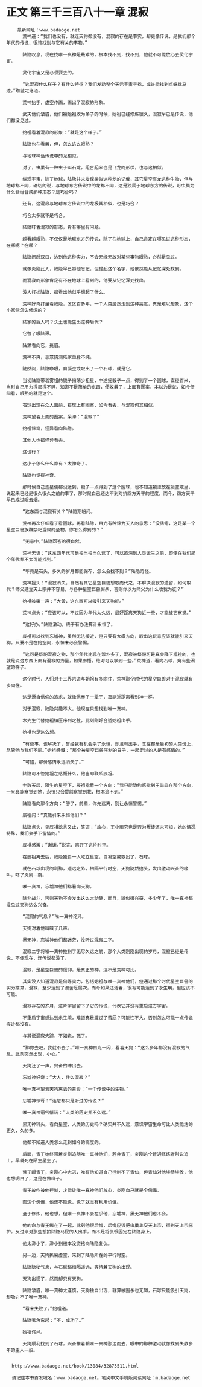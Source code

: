 # 正文 第三千三百八十一章 混寂
        最新网址：www.badaoge.net
          荒神道：“我们也没有，就连天狗都没有，混寂的存在是事实，却更像传说，是我们那个年代的传说，很难找到与它有关的事物。”
      
          陆隐叹息，现在找唯一真神是最难的，根本找不到，找不到，他就不可能放心去灵化宇宙。
      
          灵化宇宙又是必须要去的。
      
          “这混寂什么样子？有什么特征？我们发动整个天元宇宙寻找，或许能找到点蛛丝马迹。”珈蓝之洛道。
      
          荒神抬手，虚空作画，画出了混寂的形象。
      
          武天他们皱眉，他们被始祖收为弟子的时候，始祖已经修炼很久，混寂早已是传说，他们都没见过。
      
          始祖看着混寂的形象：“就是这个样子。”
      
          陆隐也在看着，但，怎么这么眼熟？
      
          与地球神话传说中的龙相似。
      
          对了，虫巢有一种虫子叫石龙，组合起来也是飞龙的形状，也与这相似。
      
          纵观宇宙，除了地球，陆隐并未发现类似这种龙的记载，其它星空有龙这种生物，但与地球都不同，确切的说，与地球东方传说中的龙都不同，这是独属于地球东方的传说，可虫巢为什么会组合成那种形态？是巧合吗？
      
          还有，这混寂与地球东方传说中的龙极其相似，也是巧合？
      
          巧合太多就不是巧合。
      
          陆隐盯着混寂的形态，肯有哪里有问题。
      
          越看越眼熟，不仅仅是地球东方的传说，除了在地球上，自己肯定在哪见过这种形态，在哪呢？在哪？
      
          陆隐闭起双目，达到他这种实力，不会无缘无故对某些事物眼熟，必然是见过。
      
          就像炎刚此人，陆隐早已将他忘记，但提起这个名字，他依然能从记忆深处找到。
      
          而混寂的形象肯定有不在地球上看到的，他要从记忆深处找出。
      
          没人打扰陆隐，都看出他似乎想起了什么。
      
          荒神好奇打量着陆隐，区区百多年，一个人类居然走到这种高度，真是难以想象，这个小家伙怎么修炼的？
      
          陆家的后人吗？沃土也能生出这种后代？
      
          它瞥了眼陆源。
      
          陆源看向它，挑眉。
      
          荒神不爽，恶意猜测陆家血脉不纯。
      
          陡然间，陆隐睁眼，自凝空戒取出了一个石球，就是它。
      
          当初陆隐带着雾祖的镜子扫荡少祖星，中途摇骰子一点，得到了一个圆球，直径百米，当时自己用力捏都捏不碎，知道不是简单的东西，便收着了，上面有图案，本以为是蛇，如今仔细看，眼熟的就是这个。
      
          石球出现在众人面前，石球上有图案，如今看去，与混寂何其相似。
      
          荒神望着上面的图案，呆滞：“混寂？”
      
          始祖惊奇，怪异看向陆隐。
      
          其他人也都怪异看去。
      
          这也行？
      
          这小子怎么什么都有？太神奇了。
      
          陆隐也觉得神奇。
      
          那时候自己连星使都没达到，骰子一点得到了这个圆球，也不知道被谁放在凝空戒里，说起来已经是很久很久之前的事了，那时候自己还达不到对抗四方天平的程度，而今，四方天平早已成过眼云烟。
      
          “这东西与混寂有关？”陆隐期盼问。
      
          荒神再次仔细看了看圆球，再看陆隐，目光有种惊为天人的意思：“没猜错，这是某一个星空巨兽族群祭祀混寂的圣物，你怎么得到的？”
      
          “无意中。”陆隐回答的很自然。
      
          荒神无语：“这东西年代可是相当相当久远了，可以追溯到人类诞生之前，即便在我们那个年代都不太可能找到。”
      
          “毕竟是石头，多久的岁月都能保存，怎么会找不到？”陆隐奇怪。
      
          荒神摇头：“混寂消失，自然有其它星空巨兽想取而代之，不解决混寂的遗留，如何取代？师父建立天上宗并不容易，与各种星空巨兽厮杀，否则你以为师父为什么收我为徒？”
      
          始祖咳嗽一声：“大黄，这东西可以吸引来天狗吧。”
      
          荒神点头：“应该可以，不过因为年代太久远，最好距离天狗近一些，才能被它察觉。”
      
          “这好办。”陆隐激动，终于有办法算计永恒了。
      
          辰祖可以找到忘墟神，虽然无法接近，但只要有大概方向，取出这玩意应该就能引来天狗，只要不是在始空间，永恒未必会警惕。
      
          “这可是祭祀混寂之物，那个年代比现在淳朴多了，混寂被祭祀可是真会降下福祉的，也就是说这东西上面有混寂的力量，如果参悟，绝对可以学到一些。”荒神道，看向石球，竟有些渴望的样子。
      
          这个时代，人们对于三界六道与始祖有多向往，荒神那个时代的星空巨兽对于混寂就有多向往。
      
          这是源自信仰的追求，就像信奉了一辈子，真能近距离看到神一样。
      
          对于混寂，陆隐兴趣不大，他现在只想找到唯一真神。
      
          木先生代替始祖镇压序列之弦，此刻刚好合适始祖出手。
      
          始祖也是这么想。
      
          “有些事，该解决了，曾经我有机会杀了永恒，却没有出手，念在都是最初的人类份上，尽管他与我们不同。”始祖感慨：“那个被星空巨兽压制的日子，一起走过的人是有感情的。”
      
          “可惜，那份感情永远消失了。”
      
          陆隐可不管始祖在感慨什么，他当即联系辰祖。
      
          十数天后，陌生的星空下，辰祖指着一个方向：“我只能隐约感觉到王淼淼在那个方向，一旦真能察觉到她，永恒只会提前察觉到我，根本追不到。”
      
          陆隐看向那个方向：“够了，前辈，你先远离，别让永恒警惕。”
      
          辰祖问：“真能引来永恒他们？”
      
          陆隐点头，见辰祖欲言又止，笑道：“放心，王小雨究竟是否为叛徒还未可知，她的情况特殊，我们会手下留情的。”
      
          辰祖感激：“谢谢。”说完，离开了这片时空。
      
          在辰祖离去后，陆隐独自一人屹立星空，自凝空戒取出了，石球。
      
          就在石球出现的刹那，遥远之外，相隔平行时空，天狗陡然抬头，发出激动兴奋的嚎叫，吓了炎刚一跳。
      
          唯一真神，忘墟神他们都看向天狗。
      
          除非战斗，否则天狗不会发出这么大动静，而且，貌似很兴奋，多少年了，唯一真神都没见过天狗这么兴奋。
      
          “混寂的气息？”唯一真神诧异。
      
          天狗对着他叫喊了几声。
      
          黑无神，忘墟神他们都迷茫，没听过混寂二字。
      
          混寂二字将唯一真神拉到了无尽久远之前，那个人类刚刚出现的岁月，混寂已经是传说，不像现在，连传说都没了。
      
          混寂，是星空巨兽的信仰，是真正的神，远不是荒神可比。
      
          其实没人知道混寂是何等实力，包括始祖与唯一真神他们，但通过那个时代星空巨兽的实力推算，混寂，至少达到了渡苦厄层次，而今如果还活着，很有可能达到了永生境，但应该不可能。
      
          混寂存在的岁月，这片宇宙留下了它的传说，代表它并没有重启这方宇宙。
      
          不重启宇宙想达到永生境，难道真是渡过了苦厄？可能性不大，否则怎么可能一点传说痕迹都没有。
      
          与其说混寂失踪，不如说，死了。
      
          “那你去吧，我就不去了。”唯一真神目光一闪，看着天狗：“这么多年都没有混寂的气息，此刻突然出现，小心。”
      
          天狗汪了一声，兴奋的冲出去。
      
          忘墟神好奇：“大人，什么混寂？”
      
          唯一真神望着天狗离去的背影：“一个传说中的生物。”
      
          忘墟神惊讶：“连您都只是听过的传说？”
      
          唯一真神语气低沉：“人类的历史并不久远。”
      
          黑无神转头，看向星空，人类的历史吗？确实并不久远，意识宇宙生命可比人类能活的更久，久的多。
      
          他都不知道人类怎么走到如今的高度的。
      
          后面，青王始终带着炎刚追随唯一真神他们，若非青王，炎刚这个普通修炼者别说追上，早就死在陌生星空了。
      
          瞥了眼青王，炎刚心中忐忑，唯有他知道自己控制不了青仙，但青仙对他毕恭毕敬，他也想明白了，这是在做样子。
      
          青王故作被他控制，才能让唯一真神他们放心，炎刚自己就是个傀儡。
      
          而这个傀儡，他还不能说，说了就没有利用价值。
      
          至于修炼，他也想，但唯一真神不会在乎他，忘墟神，黑无神他们也不会。
      
          他的命与青王绑在了一起，此刻他很后悔，后悔应该把虫巢上交天上宗，得到天上宗庇护，反过来对那些想拍陆隐马屁的人出手，而不是将仇恨固定在陆隐身上。
      
          他太渺小了，渺小到根本没资格向陆隐复仇。
      
          另一边，天狗撕裂虚空，来到了陆隐所在的平行时空。
      
          陆隐隐秘气息，与石球都相隔遥远，等待着天狗的出现。
      
          天狗出现了，然而却只有天狗。
      
          陆隐皱眉，唯一真神太谨慎，天狗独自出现，就算被围杀也无碍，石球只能吸引天狗，却吸引不了唯一真神。
      
          “看来失败了。”始祖道。
      
          陆隐嘴角弯起：“不，成功了。”
      
          始祖诧异。
      
          天狗顺利找到了石球，兴奋推着朝唯一真神那边而去，眼中的那种激动就像找到失散多年的主人一般。
      
      
      http://www.badaoge.net/book/13084/32875511.html
      
      请记住本书首发域名：www.badaoge.net。笔尖中文手机版阅读网址：m.badaoge.net